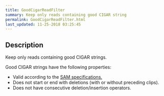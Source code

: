 ```yaml
---
title: GoodCigarReadFilter
summary: Keep only reads containing good CIGAR string
permalink: GoodCigarReadFilter.html
last_updated: 11-25-2018 03:25:45
---
```



## Description

Keep only reads containing good CIGAR strings.

 <p>Good CIGAR strings have the following properties:</p>

 <ul>
     <li>Valid according to the <a href="http://samtools.github.io/hts-specs/SAMv1.pdf">SAM specifications.</a></li>
     <li>Does not start or end with deletions (with or without preceding clips).</li>
     <li>Does not have consecutive deletion/insertion operators.</li>
 </ul>

